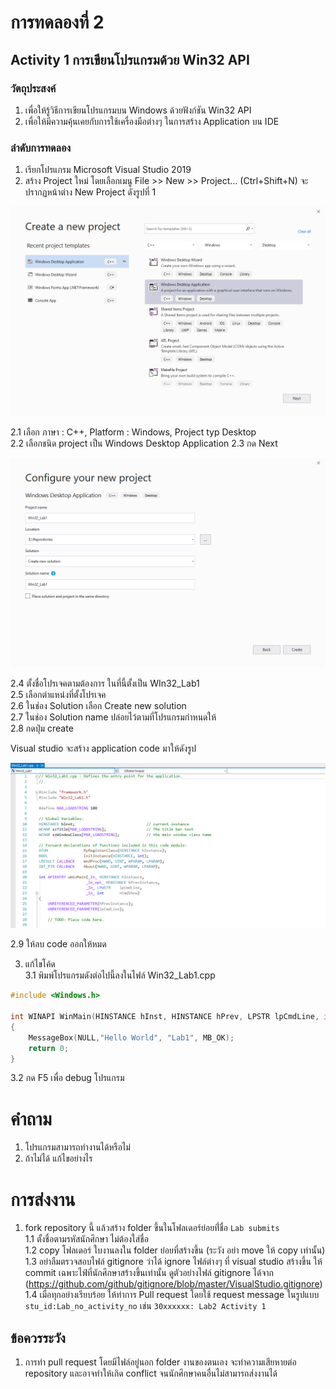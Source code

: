# การทดลองที่ 2 
## Activity 1 การเขียนโปรแกรมด้วย Win32 API


### วัตถุประสงค์
1.	เพื่อให้รู้วิธีการเขียนโปรแกรมบน Windows ด้วยฟังก์ชัน Win32 API
2.	เพื่อให้มีความคุ้นเคยกับการใช้เครื่องมือต่างๆ ในการสร้าง Application บน IDE


### ลำดับการทดลอง
1.	เรียกโปรแกรม Microsoft Visual Studio 2019
2.	สร้าง Project ใหม่  โดยเลือกเมนู File >> New >> Project… (Ctrl+Shift+N) จะปรากฏหน้าต่าง New Project ดังรูปที่ 1

![Picture3.png](../../Labs/Picture3.png)

2.1 เลือก ภาษา : C++, Platform : Windows, Project typ Desktop  
2.2 เลือกชนิด project เป็น Windows Desktop Application
2.3 กด Next

![Picture4.png](../../Labs/Picture4.png)

2.4 ตั้งชื่อโปรเจคตามต้องการ ในที่นี้ตั้งเป็น WIn32_Lab1  
2.5 เลือกตำแหน่งที่ตั้งโปรเจค  
2.6 ในช่อง Solution เลือก Create new solution  
2.7 ในช่อง Solution name ปล่อยไว้ตามที่โปรแกรมกำหนดให้  
2.8 กดปุ่ม create  

Visual studio จะสร้าง application code มาให้ดังรูป

![Picture5.png](../../Labs/Picture5.png)

2.9 ให้ลบ code ออกให้หมด  

3. แก้ไขโค้ด  
3.1 พิมพ์โปรแกรมดังต่อไปนี้ลงในไฟล์ Win32_Lab1.cpp 

``` C++
#include <Windows.h>

int WINAPI WinMain(HINSTANCE hInst, HINSTANCE hPrev, LPSTR lpCmdLine, int nCmdShow)
{
	MessageBox(NULL,"Hello World", "Lab1", MB_OK);
	return 0;
}
```
3.2 กด F5 เพื่อ debug โปรแกรม


# คำถาม

1. โปรแกรมสามารถทำงานได้หรือไม่ 
2. ถ้าไม่ได้ แก้ไขอย่างไร

# การส่งงาน

1. fork repository นี้ แล้วสร้าง folder ขึ้นในโฟลเดอร์ย่อยที่่ชื่อ ```Lab submits```  
1.1 ตั้งชื่อตามรหัสนักศึกษา ไม่ต้องใส่ชื่อ  
1.2 copy โฟลเดอร์ ใบงานลงใน folder ย่อยที่สร้างขึ้น (ระวัง อย่า move ให้ copy เท่านั้น)  
1.3 อย่าลืมตรวจสอบไฟล์ gitignore ว่าได้ ignore ไฟล์ต่างๆ ที่ visual studio สร้างขึ้น ให้ commit เฉพาะไฟ์ที่นักศึกษาสร้างขึ้นเท่านั้น ดูตัวอย่างไฟล์ gitignore ได้จาก (https://github.com/github/gitignore/blob/master/VisualStudio.gitignore)  
1.4 เมื่อทุกอย่างเรียบร้อย ให้ทำการ Pull request โดยใช้ request message ในรูปแบบ ```stu_id:Lab_no_activity_no``` เช่น ```30xxxxxx: Lab2 Activity 1   ```

## ข้อควรระวัง 
1. การทำ pull request โดยมีไฟล์อยู่นอก folder งานของตนเอง จะทำความเสียหายต่อ repository และอาจทำให้เกิด conflict จนนักศึกษาคนอื่นไม่สามารถส่งงานได้
